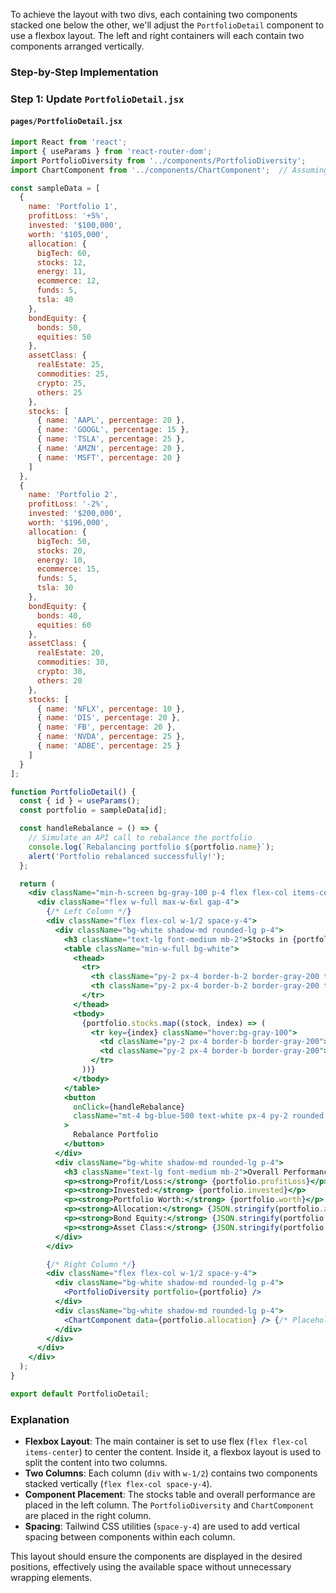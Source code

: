 To achieve the layout with two divs, each containing two components stacked one below the other, we'll adjust the `PortfolioDetail` component to use a flexbox layout. The left and right containers will each contain two components arranged vertically.

### Step-by-Step Implementation

### Step 1: Update `PortfolioDetail.jsx`

#### `pages/PortfolioDetail.jsx`

```jsx
import React from 'react';
import { useParams } from 'react-router-dom';
import PortfolioDiversity from '../components/PortfolioDiversity';
import ChartComponent from '../components/ChartComponent';  // Assuming this component renders the chart

const sampleData = [
  {
    name: 'Portfolio 1',
    profitLoss: '+5%',
    invested: '$100,000',
    worth: '$105,000',
    allocation: {
      bigTech: 60,
      stocks: 12,
      energy: 11,
      ecommerce: 12,
      funds: 5,
      tsla: 40
    },
    bondEquity: {
      bonds: 50,
      equities: 50
    },
    assetClass: {
      realEstate: 25,
      commodities: 25,
      crypto: 25,
      others: 25
    },
    stocks: [
      { name: 'AAPL', percentage: 20 },
      { name: 'GOOGL', percentage: 15 },
      { name: 'TSLA', percentage: 25 },
      { name: 'AMZN', percentage: 20 },
      { name: 'MSFT', percentage: 20 }
    ]
  },
  {
    name: 'Portfolio 2',
    profitLoss: '-2%',
    invested: '$200,000',
    worth: '$196,000',
    allocation: {
      bigTech: 50,
      stocks: 20,
      energy: 10,
      ecommerce: 15,
      funds: 5,
      tsla: 30
    },
    bondEquity: {
      bonds: 40,
      equities: 60
    },
    assetClass: {
      realEstate: 20,
      commodities: 30,
      crypto: 30,
      others: 20
    },
    stocks: [
      { name: 'NFLX', percentage: 10 },
      { name: 'DIS', percentage: 20 },
      { name: 'FB', percentage: 20 },
      { name: 'NVDA', percentage: 25 },
      { name: 'ADBE', percentage: 25 }
    ]
  }
];

function PortfolioDetail() {
  const { id } = useParams();
  const portfolio = sampleData[id];

  const handleRebalance = () => {
    // Simulate an API call to rebalance the portfolio
    console.log(`Rebalancing portfolio ${portfolio.name}`);
    alert('Portfolio rebalanced successfully!');
  };

  return (
    <div className="min-h-screen bg-gray-100 p-4 flex flex-col items-center">
      <div className="flex w-full max-w-6xl gap-4">
        {/* Left Column */}
        <div className="flex flex-col w-1/2 space-y-4">
          <div className="bg-white shadow-md rounded-lg p-4">
            <h3 className="text-lg font-medium mb-2">Stocks in {portfolio.name}</h3>
            <table className="min-w-full bg-white">
              <thead>
                <tr>
                  <th className="py-2 px-4 border-b-2 border-gray-200 text-left leading-tight">Stock Name</th>
                  <th className="py-2 px-4 border-b-2 border-gray-200 text-left leading-tight">Percentage</th>
                </tr>
              </thead>
              <tbody>
                {portfolio.stocks.map((stock, index) => (
                  <tr key={index} className="hover:bg-gray-100">
                    <td className="py-2 px-4 border-b border-gray-200">{stock.name}</td>
                    <td className="py-2 px-4 border-b border-gray-200">{stock.percentage}%</td>
                  </tr>
                ))}
              </tbody>
            </table>
            <button 
              onClick={handleRebalance} 
              className="mt-4 bg-blue-500 text-white px-4 py-2 rounded hover:bg-blue-600"
            >
              Rebalance Portfolio
            </button>
          </div>
          <div className="bg-white shadow-md rounded-lg p-4">
            <h3 className="text-lg font-medium mb-2">Overall Performance</h3>
            <p><strong>Profit/Loss:</strong> {portfolio.profitLoss}</p>
            <p><strong>Invested:</strong> {portfolio.invested}</p>
            <p><strong>Portfolio Worth:</strong> {portfolio.worth}</p>
            <p><strong>Allocation:</strong> {JSON.stringify(portfolio.allocation, null, 2)}</p>
            <p><strong>Bond Equity:</strong> {JSON.stringify(portfolio.bondEquity, null, 2)}</p>
            <p><strong>Asset Class:</strong> {JSON.stringify(portfolio.assetClass, null, 2)}</p>
          </div>
        </div>

        {/* Right Column */}
        <div className="flex flex-col w-1/2 space-y-4">
          <div className="bg-white shadow-md rounded-lg p-4">
            <PortfolioDiversity portfolio={portfolio} />
          </div>
          <div className="bg-white shadow-md rounded-lg p-4">
            <ChartComponent data={portfolio.allocation} /> {/* Placeholder for the chart component */}
          </div>
        </div>
      </div>
    </div>
  );
}

export default PortfolioDetail;
```

### Explanation

- **Flexbox Layout**: The main container is set to use flex (`flex flex-col items-center`) to center the content. Inside it, a flexbox layout is used to split the content into two columns.
- **Two Columns**: Each column (`div` with `w-1/2`) contains two components stacked vertically (`flex flex-col space-y-4`).
- **Component Placement**: The stocks table and overall performance are placed in the left column. The `PortfolioDiversity` and `ChartComponent` are placed in the right column.
- **Spacing**: Tailwind CSS utilities (`space-y-4`) are used to add vertical spacing between components within each column.

This layout should ensure the components are displayed in the desired positions, effectively using the available space without unnecessary wrapping elements.